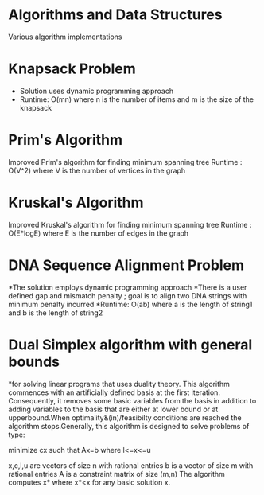 # Algorithms and Data Structures
Various algorithm implementations

# Knapsack Problem
* Solution uses dynamic programming approach
* Runtime: O(mn) where n is the number of items and m is the size of the knapsack

# Prim's Algorithm
Improved Prim's algorithm for finding minimum spanning tree
Runtime : O(V^2) where V is the number of vertices in the graph

# Kruskal's Algorithm 
Improved Kruskal's algorithm for finding minimum spanning tree
Runtime : O(E*logE) where E is the number of edges in the graph

# DNA Sequence Alignment Problem
*The solution employs dynamic programming approach
*There is a user defined gap and mismatch penalty ; goal is to align two DNA strings with minimum penalty incurred
*Runtime: O(ab) where a is the length of string1 and b is the length of string2 

# Dual Simplex algorithm with general bounds 
*for solving linear programs that uses duality theory. This algorithm commences with an artificially defined basis at the first iteration. Consequently, it removes some basic variables from the basis in addition to adding variables to the basis that are either at lower bound or at upperbound.When optimality&(in)/feasibilty conditions are reached the algorithm stops.Generally, this algorithm is designed to solve problems of type:

minimize cx
such that Ax=b
where l<=x<=u

x,c,l,u are vectors of size n with rational entries
b is a vector of size m with rational entries
A is a constraint matrix of size (m,n)
The algorithm computes x* where x*<x for any basic solution x.
